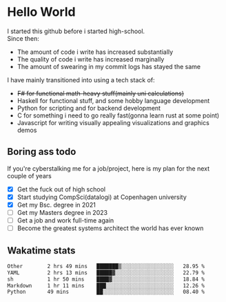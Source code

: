 # Hello World

I started this github before i started high-school.  
Since then:
- The amount of code i write has increased substantially
- The quality of code i write has increased marginally
- The amount of swearing in my commit logs has stayed the same

I have mainly transitioned into using a tech stack of:
- ~~F# for functional math-heavy stuff(mainly uni calculations)~~
- Haskell for functional stuff, and some hobby language development
- Python for scripting and for backend development
- C for something i need to go really fast(gonna learn rust at some point)
- Javascript for writing visually appealing visualizations and graphics demos

## Boring ass todo
If you're cyberstalking me for a job/project, here is my plan for the next couple of years
- [x] Get the fuck out of high school
- [x] Start studying CompSci(datalogi) at Copenhagen university
- [x] Get my Bsc. degree in 2021
- [ ] Get my Masters degree in 2023
- [ ] Get a job and work full-time again
- [ ] Become the greatest systems architect the world has ever known

## Wakatime stats
<!--START_SECTION:waka-->

```txt
Other        2 hrs 49 mins   ███████▒░░░░░░░░░░░░░░░░░   28.95 %
YAML         2 hrs 13 mins   █████▓░░░░░░░░░░░░░░░░░░░   22.79 %
sh           1 hr 50 mins    ████▓░░░░░░░░░░░░░░░░░░░░   18.84 %
Markdown     1 hr 11 mins    ███░░░░░░░░░░░░░░░░░░░░░░   12.26 %
Python       49 mins         ██░░░░░░░░░░░░░░░░░░░░░░░   08.40 %
```

<!--END_SECTION:waka-->
